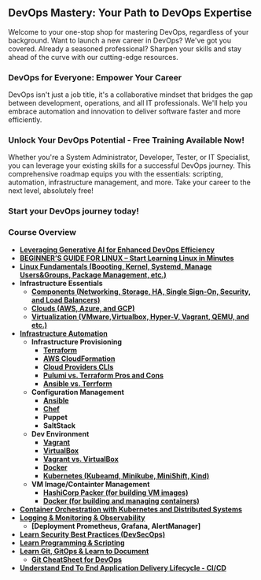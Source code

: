 ## DevOps Mastery: Your Path to DevOps Expertise 
Welcome to your one-stop shop for mastering DevOps, regardless of your background. Want to launch a new career in DevOps? We've got you covered. Already a seasoned professional? Sharpen your skills and stay ahead of the curve with our cutting-edge resources.

### DevOps for Everyone: Empower Your Career
DevOps isn't just a job title, it's a collaborative mindset that bridges the gap between development, operations, and all IT professionals. We'll help you embrace automation and innovation to deliver software faster and more efficiently.

### Unlock Your DevOps Potential - Free Training Available Now!
Whether you're a System Administrator, Developer, Tester, or IT Specialist, you can leverage your existing skills for a successful DevOps journey. This comprehensive roadmap equips you with the essentials: scripting, automation, infrastructure management, and more. Take your career to the next level, absolutely free!

### Start your DevOps journey today!

### Course Overview
- **[Leveraging Generative AI for Enhanced DevOps Efficiency](docs/AI_Tools.md)**
- **[BEGINNER’S GUIDE FOR LINUX – Start Learning Linux in Minutes](docs/Linux/Newbie/best-resources.md)**
- **[Linux Fundamentals (Boooting, Kernel, Systemd, Manage Users&Groups, Package Management, etc.)](docs/Linux/LearnLinux.md)**
- **Infrastructure Essentials**
  - **[Components (Networking, Storage, HA, Single Sign-On, Security, and Load Balancers)](docs/Infras_Components/InfrastructureComponentsWork.md)**
  - **[Clouds (AWS, Azure, and GCP)](docs/CloudandVM/CloudandVM.md)**
  - **[Virtualization (VMware,Virtualbox, Hyper-V, Vagrant, QEMU, and etc.)](docs/CloudandVM/VM-Products.md)**
- **[Infrastructure Automation](docs/Infras_Automation/Infras_Automation.md)**
  - **Infrastructure Provisioning**
    - **[Terraform](/docs/Infras_Automation/Infras-Provisioning-Tools/Terraform.md)**
    - **[AWS CloudFormation](docs/Infras_Automation/Infras-Provisioning-Tools/CloudProviders-CLIs.md)**
    - **[Cloud Providers CLIs](docs/Infras_Automation/Infras-Provisioning-Tools/CloudProviders-CLIs.md)**
    - **[Pulumi vs. Terraform Pros and Cons](docs/Infras_Automation/Infras-Provisioning-Tools/TerraformVsPulumi.md)**
    - **[Ansible vs. Terrform](docs/Infras_Automation/Infras-Provisioning-Tools/TerraformVsAnsible.md)**
  - **Configuration Management**
    - **[Ansible](docs/Infras_Automation/CM/Ansible_Overview.md)**
    - **[Chef](docs/Infras_Automation/CM/Chef-Overview.md)**
    - **Puppet**
    - **SaltStack**
  - **Dev Environment**
    - **[Vagrant](docs/Infras_Automation/Dev_Env/Vagrant-Overview.md)**
    - **[VirtualBox](docs/Infras_Automation/Dev_Env/VirtualBox-Overview.md)**
    - **[Vagrant vs. VirtualBox](docs/Infras_Automation/Dev_Env/VagrantVsVirtualBox-ProsandCons.md)**
    - **[Docker](docs/Infras_Automation/Dev_Env/Docker-Overview.md)**
    - **[Kubernetes (Kubeamd, Minikube, MiniShift, Kind)](docs/Infras_Automation/Dev_Env/Kubernetes-Overview.md)**
  - **VM Image/Containter Management**
    - **[HashiCorp Packer (for building VM images)](docs/Infras_Automation/VM-Containers-Management/HashCorp-Packer.md)**
    - **[Docker (for building and managing containers)](docs/Infras_Automation/VM-Containers-Management/Docker-Enterprise)**
- **[Container Orchestration with Kubernetes and Distributed Systems](docs/Kubernetes/Kubernetes.md)**
- **[Logging & Monitoring & Observability](docs/LoggingandMonitoring/LoggingMonitoring.md)**
  - **[Deployment Prometheus, Grafana, AlertManager]**
- **[Learn Security Best Practices (DevSecOps)](docs/DevSecOps/DevSecOps.md)**
- **[Learn Programming & Scripting](docs/ProgrammingScripting/shell-scripting-for-devops.md)**
- **[Learn Git, GitOps & Learn to Document](docs/GitandDocument/LearnGit.md)**
  - **[Git CheatSheet for DevOps](docs/GitandDocument/GitCheatSheet.md)**
- **[Understand End To End Application Delivery Lifecycle - CI/CD](docs/CICD/CICD.md)**




